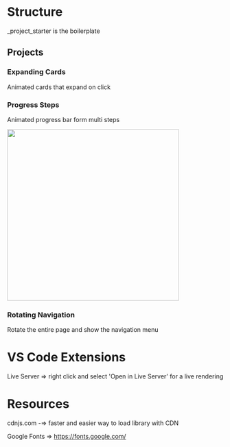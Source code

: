 # Structure

\_project_starter is the boilerplate

## Projects

### Expanding Cards

Animated cards that expand on click

### Progress Steps

Animated progress bar form multi steps

<img src="https://user-images.githubusercontent.com/44512205/220206072-d76c7ca7-519a-4274-b53d-a06b50233a32.gif" width="400">

### Rotating Navigation

Rotate the entire page and show the navigation menu

# VS Code Extensions

Live Server => right click and select 'Open in Live Server' for a live rendering

# Resources

cdnjs.com -=> faster and easier way to load library with CDN

Google Fonts => https://fonts.google.com/
